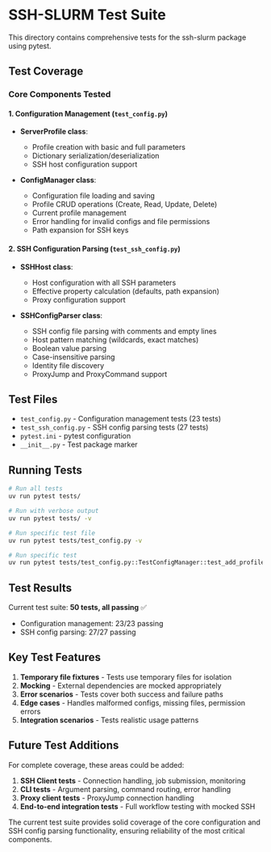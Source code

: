 # SSH-SLURM Test Suite

This directory contains comprehensive tests for the ssh-slurm package using pytest.

## Test Coverage

### Core Components Tested

#### 1. Configuration Management (`test_config.py`)
- **ServerProfile class**:
  - Profile creation with basic and full parameters
  - Dictionary serialization/deserialization
  - SSH host configuration support
  
- **ConfigManager class**:
  - Configuration file loading and saving
  - Profile CRUD operations (Create, Read, Update, Delete)
  - Current profile management
  - Error handling for invalid configs and file permissions
  - Path expansion for SSH keys

#### 2. SSH Configuration Parsing (`test_ssh_config.py`)
- **SSHHost class**:
  - Host configuration with all SSH parameters
  - Effective property calculation (defaults, path expansion)
  - Proxy configuration support
  
- **SSHConfigParser class**:
  - SSH config file parsing with comments and empty lines
  - Host pattern matching (wildcards, exact matches)
  - Boolean value parsing
  - Case-insensitive parsing
  - Identity file discovery
  - ProxyJump and ProxyCommand support

## Test Files

- `test_config.py` - Configuration management tests (23 tests)
- `test_ssh_config.py` - SSH config parsing tests (27 tests)
- `pytest.ini` - pytest configuration
- `__init__.py` - Test package marker

## Running Tests

```bash
# Run all tests
uv run pytest tests/

# Run with verbose output
uv run pytest tests/ -v

# Run specific test file
uv run pytest tests/test_config.py -v

# Run specific test
uv run pytest tests/test_config.py::TestConfigManager::test_add_profile -v
```

## Test Results

Current test suite: **50 tests, all passing** ✅

- Configuration management: 23/23 passing
- SSH config parsing: 27/27 passing

## Key Test Features

1. **Temporary file fixtures** - Tests use temporary files for isolation
2. **Mocking** - External dependencies are mocked appropriately  
3. **Error scenarios** - Tests cover both success and failure paths
4. **Edge cases** - Handles malformed configs, missing files, permission errors
5. **Integration scenarios** - Tests realistic usage patterns

## Future Test Additions

For complete coverage, these areas could be added:

1. **SSH Client tests** - Connection handling, job submission, monitoring
2. **CLI tests** - Argument parsing, command routing, error handling
3. **Proxy client tests** - ProxyJump connection handling
4. **End-to-end integration tests** - Full workflow testing with mocked SSH

The current test suite provides solid coverage of the core configuration and SSH config parsing functionality, ensuring reliability of the most critical components.